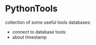 # PythonTools
collection of some useful tools
databases:
*   connect to database
tools:
*   about timestamp
